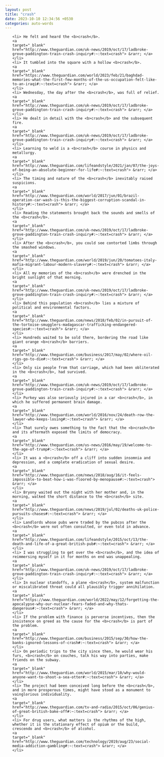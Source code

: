 ```yaml
---
layout: post
title: "crash"
date: 2023-10-10 12:34:56 +0530
categories: auto-words
---
```

<ol>

    <li> He felt and heard the <b>crash</b>.
    <a 
    target="_blank" 
    href="http://www.theguardian.com/uk-news/2019/oct/17/ladbroke-grove-paddington-train-crash-inquiry#:~:text=crash"> &rarr; </a>
    </li>
    <li> It tumbled into the square with a hollow <b>crash</b>.
    <a 
    target="_blank" 
    href="https://www.theguardian.com/world/2023/feb/21/baghdad-memories-what-the-first-few-months-of-the-us-occupation-felt-like-to-an-iraqi#:~:text=crash"> &rarr; </a>
    </li>
    <li> Wednesday, the day after the <b>crash</b>, was full of relief.
    <a 
    target="_blank" 
    href="http://www.theguardian.com/uk-news/2019/oct/17/ladbroke-grove-paddington-train-crash-inquiry#:~:text=crash"> &rarr; </a>
    </li>
    <li> He dealt in detail with the <b>crash</b> and the subsequent fire.
    <a 
    target="_blank" 
    href="http://www.theguardian.com/uk-news/2019/oct/17/ladbroke-grove-paddington-train-crash-inquiry#:~:text=crash"> &rarr; </a>
    </li>
    <li> Learning to weld is a <b>crash</b> course in physics and metallurgy.
    <a 
    target="_blank" 
    href="http://www.theguardian.com/lifeandstyle/2021/jan/07/the-joys-of-being-an-absolute-beginner-for-life#:~:text=crash"> &rarr; </a>
    </li>
    <li> The timing and nature of the <b>crash</b> inevitably raised suspicions.
    <a 
    target="_blank" 
    href="http://www.theguardian.com/world/2017/jun/01/brazil-operation-car-wash-is-this-the-biggest-corruption-scandal-in-history#:~:text=crash"> &rarr; </a>
    </li>
    <li> Reading the statements brought back the sounds and smells of the <b>crash</b>.
    <a 
    target="_blank" 
    href="http://www.theguardian.com/uk-news/2019/oct/17/ladbroke-grove-paddington-train-crash-inquiry#:~:text=crash"> &rarr; </a>
    </li>
    <li> After the <b>crash</b>, you could see contorted limbs through the smashed windows.
    <a 
    target="_blank" 
    href="http://www.theguardian.com/world/2019/jun/20/tomatoes-italy-mafia-migrant-labour-modern-slavery#:~:text=crash"> &rarr; </a>
    </li>
    <li> All my memories of the <b>crash</b> were drenched in the bright sunlight of that morning.
    <a 
    target="_blank" 
    href="http://www.theguardian.com/uk-news/2019/oct/17/ladbroke-grove-paddington-train-crash-inquiry#:~:text=crash"> &rarr; </a>
    </li>
    <li> Behind this population <b>crash</b> lies a mixture of political and environmental factors.
    <a 
    target="_blank" 
    href="http://www.theguardian.com/news/2018/feb/02/in-pursuit-of-the-tortoise-smugglers-madagascar-trafficking-endangered-species#:~:text=crash"> &rarr; </a>
    </li>
    <li> Hundreds waited to be sold there, bordering the road like giant orange <b>crash</b> barriers.
    <a 
    target="_blank" 
    href="http://www.theguardian.com/business/2017/may/02/where-oil-rigs-go-to-die#:~:text=crash"> &rarr; </a>
    </li>
    <li> Only six people from that carriage, which had been obliterated in the <b>crash</b>, had survived.
    <a 
    target="_blank" 
    href="http://www.theguardian.com/uk-news/2019/oct/17/ladbroke-grove-paddington-train-crash-inquiry#:~:text=crash"> &rarr; </a>
    </li>
    <li> Purkey was also seriously injured in a car <b>crash</b>, in which he suffered permanent brain damage.
    <a 
    target="_blank" 
    href="http://www.theguardian.com/world/2016/nov/24/death-row-the-lawyer-who-keeps-losing#:~:text=crash"> &rarr; </a>
    </li>
    <li> That surely owes something to the fact that the <b>crash</b> and its aftermath exposed the limits of democracy.
    <a 
    target="_blank" 
    href="http://www.theguardian.com/us-news/2016/may/19/welcome-to-the-age-of-trump#:~:text=crash"> &rarr; </a>
    </li>
    <li> It was a <b>crash</b> off a cliff into sudden insomnia and depression, and a complete eradication of sexual desire.
    <a 
    target="_blank" 
    href="http://www.theguardian.com/news/2018/aug/16/it-feels-impossible-to-beat-how-i-was-floored-by-menopause#:~:text=crash"> &rarr; </a>
    </li>
    <li> Bryony waited out the night with her mother and, in the morning, walked the short distance to the <b>crash</b> site.
    <a 
    target="_blank" 
    href="http://www.theguardian.com/news/2019/jul/02/deaths-uk-police-pursuits-chases#:~:text=crash"> &rarr; </a>
    </li>
    <li> Landlords whose pubs were traded by the pubcos after the <b>crash</b> were not often consulted, or even told in advance.
    <a 
    target="_blank" 
    href="http://www.theguardian.com/lifeandstyle/2015/oct/13/the-death-and-life-of-a-great-british-pub#:~:text=crash"> &rarr; </a>
    </li>
    <li> I was struggling to get over the <b>crash</b>, and the idea of reimmersing myself in it for months on end was unappealing.
    <a 
    target="_blank" 
    href="http://www.theguardian.com/uk-news/2019/oct/17/ladbroke-grove-paddington-train-crash-inquiry#:~:text=crash"> &rarr; </a>
    </li>
    <li> In nuclear standoffs, a plane <b>crash</b>, system malfunction or miscalibrated threat could all plausibly trigger annihilation.
    <a 
    target="_blank" 
    href="https://www.theguardian.com/world/2022/may/12/forgetting-the-apocalypse-why-our-nuclear-fears-faded-and-why-thats-dangerous#:~:text=crash"> &rarr; </a>
    </li>
    <li> If the problem with finance is perverse incentives, then the insistence on greed as the cause for the <b>crash</b> is part of the problem.
    <a 
    target="_blank" 
    href="http://www.theguardian.com/business/2015/sep/30/how-the-banks-ignored-lessons-of-crash#:~:text=crash"> &rarr; </a>
    </li>
    <li> On periodic trips to the city since then, he would wear his furs, <b>crash</b> on couches, talk his way into parties, make friends on the subway.
    <a 
    target="_blank" 
    href="http://www.theguardian.com/world/2015/mar/10/why-would-anyone-want-to-shoot-a-sea-otter#:~:text=crash"> &rarr; </a>
    </li>
    <li> The project had been conceived long before the <b>crash</b>, and in more prosperous times, might have stood as a monument to vainglorious individuality.
    <a 
    target="_blank" 
    href="http://www.theguardian.com/tv-and-radio/2015/oct/06/genius-of-great-british-bake-off#:~:text=crash"> &rarr; </a>
    </li>
    <li> For drug users, what matters is the rhythms of the high, whether it is the stationary effect of opium or the build, crescendo and <b>crash</b> of alcohol.
    <a 
    target="_blank" 
    href="http://www.theguardian.com/technology/2019/aug/23/social-media-addiction-gambling#:~:text=crash"> &rarr; </a>
    </li>